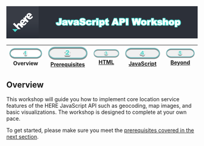 <img src="./here_workshop.png" width="890" />

| ![Overview](../../images/01.png)<br>Overview | [![Prerequisites](../../images/02_off.png)<br>Prerequisites](./02.md) | [![HTML](../../images/03_off.png)<br>HTML](./03.md) | [![JavaScript](../../images/04_off.png)<br>JavaScript](./04.md) | [![Beyond](../../images/05_off.png)<br>Beyond](./05.md)
| :---: | :---: | :---: | :---: | :---: |

## Overview

This workshop will guide you how to implement core location service features of the HERE JavaScript API such as geocoding, map images, and basic visualizations. The workshop is designed to complete at your own pace. 

To get started, please make sure you meet the [prerequisites covered in the next section](./02.md).
